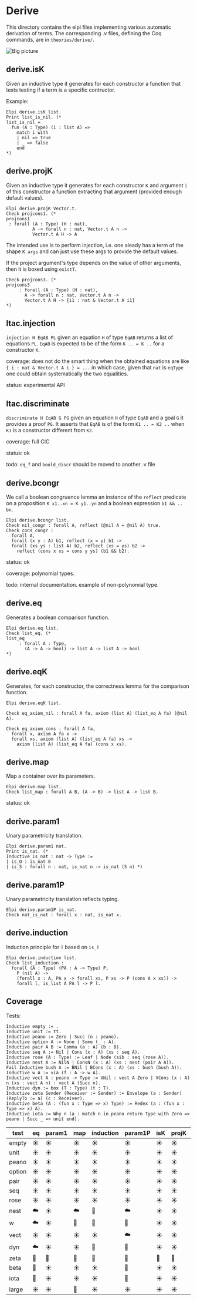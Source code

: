 # Derive

This directory contains the elpi files implementing various automatic
derivation of terms.  The corresponding .v files, defining the Coq commands,
are in `theories/derive/`.

![Big picture](derive.svg)


## derive.isK

Given an inductive type it generates for each constructor a function that tests testing if a term is a specific
contructor.

Example: 
```coq
Elpi derive.isK list.
Print list_is_nil. (*
list_is_nil = 
  fun (A : Type) (i : list A) =>
    match i with
    | nil => true
    | _ => false
    end
*)
```

## derive.projK

Given an inductive type it generates for each constructor `K` and argument
`i` of this constructor a function extracting that argument (provided enough
default values).

```coq
Elpi derive.projK Vector.t.
Check projcons1. (*
projcons1 
 : forall (A : Type) (H : nat),
          A -> forall n : nat, Vector.t A n ->
          Vector.t A H -> A
```
The intended use is to perform injection, i.e. one aleady has a term of the
shape `K args` and can just use these args to provide the default values.

If the project argument's type depends on the value of other arguments, then it
is boxed using `existT`.
```coq
Check projcons3. (*
projcons3
     : forall (A : Type) (H : nat),
       A -> forall n : nat, Vector.t A n ->
       Vector.t A H -> {i1 : nat & Vector.t A i1}
*)
```

## ltac.injection

`injection H EqAB PL` given an equation `H` of type `EqAB` returns a list
of equations `PL`. `EqAB` is expected to be of the form `K .. = K ..` for
a constructor `K`.

coverage: does not do the smart thing when the obtained equations are like `{ i : nat & Vector.t A i } = ...` in which case, given that `nat` is `eqType` one could obtain systematically the two equalities.

status: experimental API

## ltac.discriminate

`discriminate H EqAB G PG` given an equation `H` of type `EqAB` and
a goal `G` it provides a proof `PG`. It asserts that `EqAB` is of
the form `K1 .. = K2 ..` when `K1` is a constructor different from `K2`.

coverage: full CIC

status: ok

todo: `eq_f` and `boold_discr` should be moved to another .v file


## derive.bcongr

We call a boolean congruence lemma an instance of the `reflect` predicate
on a proposition `K x1..xn = K y1..yn` and a boolean expression `b1 && .. bn`.

```coq
Elpi derive.bcongr list.
Check nil_congr : forall A, reflect (@nil A = @nil A) true.
Check cons_congr :
  forall A,
  forall (x y : A) b1, reflect (x = y) b1 ->
  forall (xs ys : list A) b2, reflect (xs = ys) b2 ->
    reflect (cons x xs = cons y ys) (b1 && b2).
```

status: ok

coverage: polynomial types.

todo: internal documentation. example of non-polynomial type.

## derive.eq

Generates a boolean comparison function.

```coq
Elpi derive.eq list. 
Check list_eq. (*
list_eq
     : forall A : Type,
       (A -> A -> bool) -> list A -> list A -> bool
*)
```

## derive.eqK

Generates, for each constructor, the correctness lemma for the comparison
function.

```coq
Elpi derive.eqK list.

Check eq_axiom_nil : forall A fa, axiom (list A) (list_eq A fa) (@nil A).

Check eq_axiom_cons : forall A fa,
  forall x, axiom A fa x ->
  forall xs, axiom (list A) (list_eq A fa) xs ->
    axiom (list A) (list_eq A fa) (cons x xs).
```

## derive.map

Map a container over its parameters. 

```coq
Elpi derive.map list.
Check list_map : forall A B, (A -> B) -> list A -> list B.
```

status: ok

## derive.param1

Unary parametricity translation.

```coq
Elpi derive.param1 nat.
Print is_nat. (*
Inductive is_nat : nat -> Type :=
| is_O : is_nat 0
| is_S : forall n : nat, is_nat n -> is_nat (S n) *)
```

## derive.param1P

Unary parametricity translation reflects typing.

```coq
Elpi derive.param1P is_nat.
Check nat_is_nat : forall x : nat, is_nat x.
```

## derive.induction

Induction principle for `T` based on `is_T`

```coq
Elpi derive.induction list.
Check list_induction :
  forall (A : Type) (PA : A -> Type) P,
    P (nil A) ->
    (forall x : A, PA x -> forall xs, P xs -> P (cons A x xs)) ->
    forall l, is_list A PA l -> P l.
```

## Coverage

Tests:

```coq
Inductive empty := .
Inductive unit := tt.
Inductive peano := Zero | Succ (n : peano).
Inductive option A := None | Some (_ : A).
Inductive pair A B := Comma (a : A) (b : B).
Inductive seq A := Nil | Cons (x : A) (xs : seq A).
Inductive rose (A : Type) := Leaf | Node (sib : seq (rose A)).
Inductive nest A := NilN | ConsN (x : A) (xs : nest (pair A A)).
Fail Inductive bush A := BNil | BCons (x : A) (xs : bush (bush A)).
Inductive w A := via (f : A -> w A).
Inductive vect A : peano -> Type := VNil : vect A Zero | VCons (x : A) n (xs : vect A n) : vect A (Succ n).
Inductive dyn := box (T : Type) (t : T).
Inductive zeta Sender (Receiver := Sender) := Envelope (a : Sender) (ReplyTo := a) (c : Receiver).
Inductive beta (A : (fun x : Type => x) Type) := Redex (a : (fun x : Type => x) A).
Inductive iota := Why n (a : match n in peano return Type with Zero => peano | Succ _ => unit end).
```

test   | eq      | param1  | map     | induction | param1P | isK     | projK   | injection | discriminate | bcongr  | eqK | eqcorrect | eqOK
-------|---------|---------|---------|-----------|---------|---------|---------|-----------|--------------|---------|-----|-----------|-----
empty  | :sunny: | :sunny: | :sunny: | :sunny:   | :sunny: | :sunny: | :sunny: |           |              | :sunny: |
unit   | :sunny: | :sunny: | :sunny: | :sunny:   | :sunny: | :sunny: | :sunny: |           |              | :sunny: |
peano  | :sunny: | :sunny: | :sunny: | :sunny:   | :sunny: | :sunny: | :sunny: |           |              | :sunny: |
option | :sunny: | :sunny: | :sunny: | :sunny:   | :sunny: | :sunny: | :sunny: |           |              | :sunny: |
pair   | :sunny: | :sunny: | :sunny: | :sunny:   | :sunny: | :sunny: | :sunny: |           |              | :sunny: |
seq    | :sunny: | :sunny: | :sunny: | :sunny:   | :sunny: | :sunny: | :sunny: |           |              | :sunny: |
rose   | :sunny: | :sunny: | :sunny: | :sunny:   | :sunny: | :sunny: | :sunny: |           |              | :sunny: |
nest   | :cloud: | :sunny: | :cloud: | :bug:     | :cloud: | :sunny: | :sunny: |           |              | :sunny: |
w      | :cloud: | :sunny: | :bug:   | :bug:     | :bug:   | :sunny: | :sunny: |           |              | :sunny: |
vect   | :sunny: | :sunny: | :sunny: | :sunny:   | :cloud: | :sunny: | :sunny: |           |              | :bug:   |
dyn    | :cloud: | :sunny: | :sunny: | :bug:     | :bug:   | :sunny: | :sunny: |           |              | :bug:   |
zeta   | :bug:   | :bug:   | :bug:   | :bug:     | :bug:   | :bug:   | :bug:   |           |              | :sunny: |
beta   | :bug:   | :sunny: | :sunny: | :sunny:   | :bug:   | :sunny: | :sunny: |           |              | :sunny: |
iota   | :bug:   | :sunny: | :sunny: | :sunny:   | :bug:   | :sunny: | :sunny: |           |              | :cloud: |
large  | :sunny: | :sunny: | :bug:   | :sunny:   | :sunny: | :sunny: | :sunny: |           |              | :sunny: |
